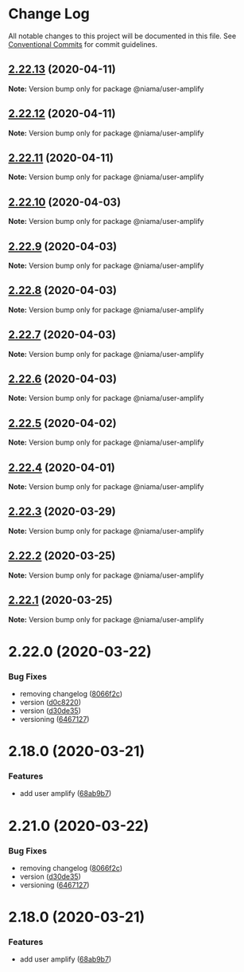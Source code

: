 # Change Log

All notable changes to this project will be documented in this file.
See [Conventional Commits](https://conventionalcommits.org) for commit guidelines.

## [2.22.13](https://github.com/niama-strategies/niama/compare/@niama/user-amplify@2.22.12...@niama/user-amplify@2.22.13) (2020-04-11)

**Note:** Version bump only for package @niama/user-amplify





## [2.22.12](https://github.com/niama-strategies/niama/compare/@niama/user-amplify@2.22.11...@niama/user-amplify@2.22.12) (2020-04-11)

**Note:** Version bump only for package @niama/user-amplify





## [2.22.11](https://github.com/niama-strategies/niama/compare/@niama/user-amplify@2.22.10...@niama/user-amplify@2.22.11) (2020-04-11)

**Note:** Version bump only for package @niama/user-amplify





## [2.22.10](https://github.com/niama-strategies/niama/compare/@niama/user-amplify@2.22.9...@niama/user-amplify@2.22.10) (2020-04-03)

**Note:** Version bump only for package @niama/user-amplify





## [2.22.9](https://github.com/niama-strategies/niama/compare/@niama/user-amplify@2.22.8...@niama/user-amplify@2.22.9) (2020-04-03)

**Note:** Version bump only for package @niama/user-amplify





## [2.22.8](https://github.com/niama-strategies/niama/compare/@niama/user-amplify@2.22.7...@niama/user-amplify@2.22.8) (2020-04-03)

**Note:** Version bump only for package @niama/user-amplify





## [2.22.7](https://github.com/niama-strategies/niama/compare/@niama/user-amplify@2.22.6...@niama/user-amplify@2.22.7) (2020-04-03)

**Note:** Version bump only for package @niama/user-amplify





## [2.22.6](https://github.com/niama-strategies/niama/compare/@niama/user-amplify@2.22.5...@niama/user-amplify@2.22.6) (2020-04-03)

**Note:** Version bump only for package @niama/user-amplify





## [2.22.5](https://github.com/niama-strategies/niama/compare/@niama/user-amplify@2.22.4...@niama/user-amplify@2.22.5) (2020-04-02)

**Note:** Version bump only for package @niama/user-amplify





## [2.22.4](https://github.com/niama-strategies/niama/compare/@niama/user-amplify@2.22.3...@niama/user-amplify@2.22.4) (2020-04-01)

**Note:** Version bump only for package @niama/user-amplify





## [2.22.3](https://github.com/niama-strategies/niama/compare/@niama/user-amplify@2.22.2...@niama/user-amplify@2.22.3) (2020-03-29)

**Note:** Version bump only for package @niama/user-amplify





## [2.22.2](https://github.com/niama-strategies/niama/compare/@niama/user-amplify@2.22.1...@niama/user-amplify@2.22.2) (2020-03-25)

**Note:** Version bump only for package @niama/user-amplify





## [2.22.1](https://github.com/niama-strategies/niama/compare/@niama/user-amplify@2.22.0...@niama/user-amplify@2.22.1) (2020-03-25)

**Note:** Version bump only for package @niama/user-amplify





# 2.22.0 (2020-03-22)


### Bug Fixes

* removing changelog ([8066f2c](https://github.com/niama-strategies/niama/commit/8066f2c143a8e93600d5dab4ab313501e81f7a82))
* version ([d0c8220](https://github.com/niama-strategies/niama/commit/d0c822081680fe0106ebe9b8dd30ce769d102759))
* version ([d30de35](https://github.com/niama-strategies/niama/commit/d30de355da29ccd03916cddcd532e543e5906d0d))
* versioning ([6467127](https://github.com/niama-strategies/niama/commit/6467127550c6c1bfbc0d43ab4d83906695d9d732))



# 2.18.0 (2020-03-21)


### Features

* add user amplify ([68ab9b7](https://github.com/niama-strategies/niama/commit/68ab9b7c882c685254676ad9184a639a57d81386))





# 2.21.0 (2020-03-22)


### Bug Fixes

* removing changelog ([8066f2c](https://github.com/niama-strategies/niama/commit/8066f2c143a8e93600d5dab4ab313501e81f7a82))
* version ([d30de35](https://github.com/niama-strategies/niama/commit/d30de355da29ccd03916cddcd532e543e5906d0d))
* versioning ([6467127](https://github.com/niama-strategies/niama/commit/6467127550c6c1bfbc0d43ab4d83906695d9d732))



# 2.18.0 (2020-03-21)


### Features

* add user amplify ([68ab9b7](https://github.com/niama-strategies/niama/commit/68ab9b7c882c685254676ad9184a639a57d81386))
